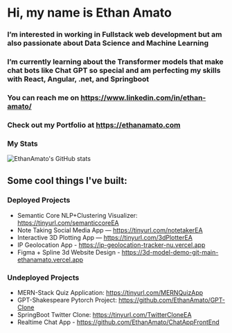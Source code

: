 # Hi, my name is Ethan Amato
### I’m interested in working in Fullstack web development but am also passionate about Data Science and Machine Learning
### I’m currently learning about the Transformer models that make chat bots like Chat GPT so special and am perfecting my skills with React, Angular, .net, and Springboot
### You can reach me on https://www.linkedin.com/in/ethan-amato/
### Check out my Portfolio at https://ethanamato.com

### My Stats
![EthanAmato's GitHub stats](https://github-readme-stats.vercel.app/api?username=EthanAmato&show_icons=true&theme=dark)

## Some cool things I've built: 
### Deployed Projects
- Semantic Core NLP+Clustering Visualizer: https://tinyurl.com/semanticcoreEA 
- Note Taking Social Media App — https://tinyurl.com/notetakerEA
- Interactive 3D Plotting App — https://tinyurl.com/3dPlotterEA
- IP Geolocation App - https://ip-geolocation-tracker-nu.vercel.app
- Figma + Spline 3d Website Design - https://3d-model-demo-git-main-ethanamato.vercel.app


### Undeployed Projects
- MERN-Stack Quiz Application: https://tinyurl.com/MERNQuizApp 
- GPT-Shakespeare Pytorch Project: https://github.com/EthanAmato/GPT-Clone
- SpringBoot Twitter Clone: https://tinyurl.com/TwitterCloneEA 
- Realtime Chat App - https://github.com/EthanAmato/ChatAppFrontEnd



<!---
EthanAmato/EthanAmato is a ✨ special ✨ repository because its `README.md` (this file) appears on your GitHub profile.
You can click the Preview link to take a look at your changes.
--->
